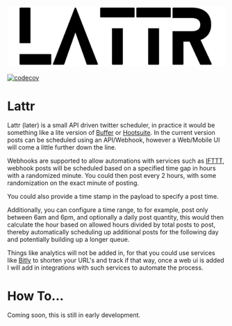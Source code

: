 ![Lattr](readme/lattr_logo.png)

[![codecov](https://codecov.io/gh/RemeJuan/lattr/branch/main/graph/badge.svg?token=XeKra2LhuM)](https://codecov.io/gh/RemeJuan/lattr)

# Lattr

Lattr (later) is a small API driven twitter scheduler, in practice it would be something like a lite version
of [Buffer](https://buffer.com) or [Hootsuite](http://hootsuite.com). In the current version posts can be scheduled
using an API/Webhook, however a Web/Mobile UI will come a little further down the line.

Webhooks are supported to allow automations with services such as [IFTTT](https://ifttt.com), webhook posts will be
scheduled based on a specified time gap in hours with a randomized minute. You could then post every 2 hours, with some
randomization on the exact minute of posting.

You could also provide a time stamp in the payload to specify a post time.

Additionally, you can configure a time range, to for example, post only between 6am and 6pm, and optionally a daily post
quantity, this would then calculate the hour based on allowed hours divided by total posts to post, thereby
automatically scheduling up additional posts for the following day and potentially building up a longer queue.

Things like analytics will not be added in, for that you could use services like [Bitly](http://bit.ly) to shorten your
URL's and track if that way, once a web ui is added I will add in integrations with such services to automate the
process.

# How To...

Coming soon, this is still in early development.
